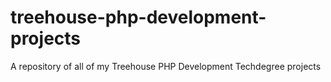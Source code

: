 # treehouse-php-development-projects
A repository of all of my Treehouse PHP Development Techdegree projects
